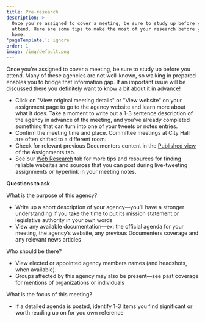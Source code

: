 ```yaml
---
title: Pre-research
description: >-
  Once you're assigned to cover a meeting, be sure to study up before you
  attend. Here are some tips to make the most of your research before you leave
  home.
'pageTemplate,': ignore
order: 1
image: /img/default.png
---
```

Once you're assigned to cover a meeting, be sure to study up before you attend. Many of these agencies are not well-known, so walking in prepared enables you to bridge that information gap. If an important issue will be discussed there you definitely want to know a bit about it in advance!

* Click on "View original meeting details" or "View website" on your assignment page to go to the agency website and learn more about what it does. Take a moment to write out a 1-3 sentence description of the agency in advance of the meeting, and you've already completed something that can turn into one of your tweets or notes entries.
* Confirm the meeting time and place. Committee meetings at City Hall are often shifted to a different room.
* Check for relevant previous Documenters content in the [Published view ](https://chicago.documenters.org/assignments/?alt=true)of the Assignments tab.
* See our [Web Research](https://fieldguide.documenters.org/on-assignment/web-research/) tab for more tips and resources for finding reliable websites and sources that you can post during live-tweeting assignments or hyperlink in your meeting notes.



**Questions to ask**

What is the purpose of this agency?

* Write up a short description of your agency––you’ll have a stronger understanding if you take the time to put its mission statement or legislative authority in your own words
* View any available documentation—ex: the official agenda for your meeting, the agency’s website, any previous Documenters coverage and any relevant news articles

Who should be there? 

* View elected or appointed agency members names (and headshots, when available). 
* Groups affected by this agency may also be present—see past coverage for mentions of organizations or individuals

What is the focus of this meeting?

* If a detailed agenda is posted, identify 1-3 items you find significant or worth reading up on for you own reference
